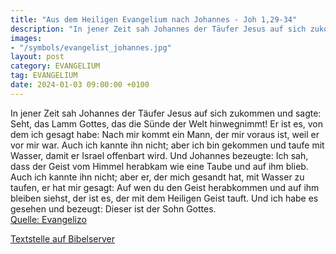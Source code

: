 ```yaml
---
title: "Aus dem Heiligen Evangelium nach Johannes - Joh 1,29-34"
description: "In jener Zeit sah Johannes der Täufer Jesus auf sich zukommen und sagte: Seht, das Lamm Gottes, das die Sünde der Welt hinwegnimmt! Er ist es, von dem ich gesagt habe: Nach mir kommt ein Mann, der mir voraus ist, weil er vor mir war. Auch ich kannte ihn nicht; aber ich bin gekomm...."
images:
- "/symbols/evangelist_johannes.jpg"
layout: post
category: EVANGELIUM
tag: EVANGELIUM
date: 2024-01-03 09:00:00 +0100
---
```

In jener Zeit sah Johannes der Täufer Jesus auf sich zukommen und sagte: Seht, das Lamm Gottes, das die Sünde der Welt hinwegnimmt!
Er ist es, von dem ich gesagt habe: Nach mir kommt ein Mann, der mir voraus ist, weil er vor mir war.
Auch ich kannte ihn nicht; aber ich bin gekommen und taufe mit Wasser, damit er Israel offenbart wird.<!--more-->
Und Johannes bezeugte: Ich sah, dass der Geist vom Himmel herabkam wie eine Taube und auf ihm blieb.
Auch ich kannte ihn nicht; aber er, der mich gesandt hat, mit Wasser zu taufen, er hat mir gesagt: Auf wen du den Geist herabkommen und auf ihm bleiben siehst, der ist es, der mit dem Heiligen Geist tauft.
Und ich habe es gesehen und bezeugt: Dieser ist der Sohn Gottes.<br>
[Quelle: Evangelizo](https://evangeliumtagfuertag.org/DE/gospel)

[Textstelle auf Bibelserver](https://www.bibleserver.com/EU/Johannes1,29-34)
